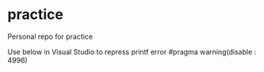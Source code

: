 # practice
Personal repo for practice

Use below in Visual Studio to repress printf error
#pragma warning(disable : 4996)

